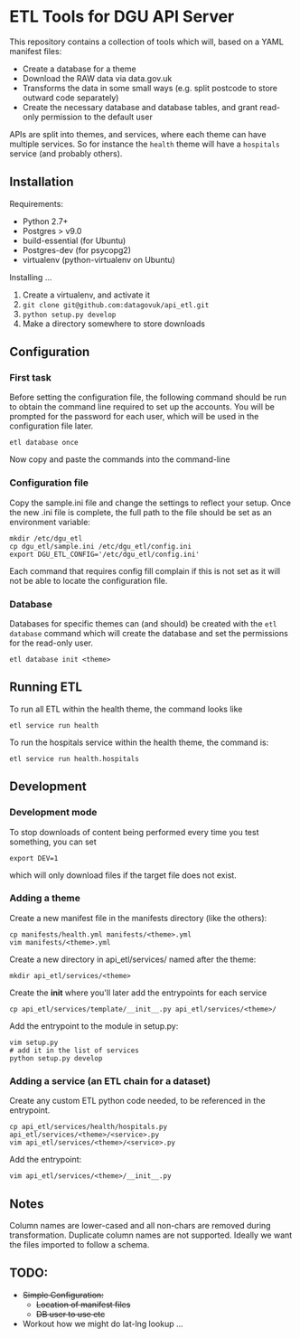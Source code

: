 # ETL Tools for DGU API Server

This repository contains a collection of tools which will, based on a YAML manifest files:

* Create a database for a theme 
* Download the RAW data via data.gov.uk
* Transforms the data in some small ways (e.g. split postcode to store outward code separately)
* Create the necessary database and database tables, and grant read-only permission to the default user 

APIs are split into themes, and services, where each theme can have multiple services.  So for instance the ```health``` theme will have a ```hospitals``` service (and probably others).


## Installation

Requirements:

* Python 2.7+
* Postgres > v9.0
* build-essential (for Ubuntu)
* Postgres-dev (for psycopg2)
* virtualenv (python-virtualenv on Ubuntu)

Installing ...

1. Create a virtualenv, and activate it 
2. ```git clone git@github.com:datagovuk/api_etl.git```
3. ```python setup.py develop```
4. Make a directory somewhere to store downloads


## Configuration

### First task 

Before setting the configuration file, the following command should be run to obtain the command line required to set up the accounts.  You will be prompted for the password for each user, which will be used in the configuration file later.

```
etl database once 
```
Now copy and paste the commands into the command-line

### Configuration file 

Copy the sample.ini file and change the settings to reflect your setup.  Once the new .ini file is complete, the full path to the file should be set as an environment variable:

```
mkdir /etc/dgu_etl
cp dgu_etl/sample.ini /etc/dgu_etl/config.ini
export DGU_ETL_CONFIG='/etc/dgu_etl/config.ini'
```

Each command that requires config fill complain if this is not set as it will not be able to locate the configuration file.


### Database 

Databases for specific themes can (and should) be created with the ```etl database``` command which will create the database and set the permissions for the read-only user.

```
etl database init <theme> 
```


## Running ETL

To run all ETL within the health theme, the command looks like 

```
etl service run health 
```

To run the hospitals service within the health theme, the command is:

```
etl service run health.hospitals 
```

## Development

### Development mode

To stop downloads of content being performed every time you test something, you can set 

```
export DEV=1
```

which will only download files if the target file does not exist.

### Adding a theme

Create a new manifest file in the manifests directory (like the others):

    cp manifests/health.yml manifests/<theme>.yml
    vim manifests/<theme>.yml

Create a new directory in api_etl/services/ named after the theme:

    mkdir api_etl/services/<theme>

Create the __init__ where you'll later add the entrypoints for each service

    cp api_etl/services/template/__init__.py api_etl/services/<theme>/

Add the entrypoint to the module in setup.py:

    vim setup.py
    # add it in the list of services    
    python setup.py develop


### Adding a service (an ETL chain for a dataset)

Create any custom ETL python code needed, to be referenced in the entrypoint.

    cp api_etl/services/health/hospitals.py api_etl/services/<theme>/<service>.py
    vim api_etl/services/<theme>/<service>.py

Add the entrypoint:

    vim api_etl/services/<theme>/__init__.py

## Notes

Column names are lower-cased and all non-chars are removed during transformation. 
Duplicate column names are not supported.
Ideally we want the files imported to follow a schema.


## TODO: 

* ~~Simple Configuration:~~
	* ~~Location of manifest files~~
	* ~~DB user to use etc~~
* Workout how we might do lat-lng lookup ...
